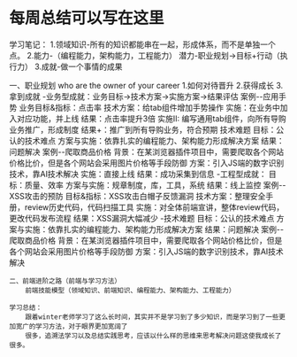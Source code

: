 # 每周总结可以写在这里
  学习笔记：
  1.领域知识-所有的知识都能串在一起，形成体系，而不是单独一个点。
  2.能力-（编程能力，架构能力，工程能力）
    潜力-职业规划->目标+行动（执行力）
  3.成就-做一个事情的成果

   一、职业规划
   who  are  the owner of your career
   1.如何对待晋升
   2.获得成长
   3.拿到成就
      -业务型成就：业务目标->技术方案->实施方案->结果评估
        案例--应用手势
        业务目标&指标：点击率
        技术方案：给tab组件增加手势操作
        实施：在业务中加入对应功能，并上线
        结果：点击率提升3倍
        实施II: 编写通用tab组件，向所有导购业务推广，形成制度
        结果+：推广到所有导购业务，符合预期
        技术难题
          目标：公认的技术难点
          方案与实施：依靠扎实的编程能力、架构能力形成解决方案
          结果：问题解决
        案例--爬取商品价格
        背景：在某浏览器插件项目中，需要爬取各个网站价格比价，但是各个网站会采用图片价格等手段防御
        方案：引入JS端的数字识别技术，靠AI技术解决
        实施：直接上线
        结果：成功采集到信息
      -工程型成就：
        目标：质量、效率
        方案与实施：规章制度，库，工具，系统
        结果：线上监控
        案例--XSS攻击的预防
        目标&指标：XSS攻击白帽子反馈漏洞
        技术方案：整理安全手册，review历史代码，代码扫描工具
        实施：对全体前端宣讲，整体review代码，更改代码发布流程
        结果：XSS漏洞大幅减少
      -技术难题
		目标：公认的技术难点
		方案与实施：依靠扎实的编程能力、架构能力形成解决方案
		结果：问题解决
		案例--爬取商品价格
		背景：在某浏览器插件项目中，需要爬取各个网站价格比价，但是各个网站会采用图片价格等手段防御
		方案：引入JS端的数字识别技术，靠AI技术解决
	
	二、前端进阶之路（前端与学习方法）
		前端技能模型（领域知识、前端知识、编程能力、架构能力、工程能力）
		
	学习总结：
		跟着winter老师学习了这么长时间，其实并不是学习到了多少知识，而是学习到了一些更加宽广的学习方法，对于眼界更加宽阔了
		很多，追溯法学习以及总结实践思考，应该以什么样的思维来思考解决问题这使我成长了很多。
